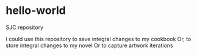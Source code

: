 # hello-world
SJC repository

I could use this repository to save integral changes to my cookbook 
Or, to store integral changes to my novel 
Or to capture artwork iterations
